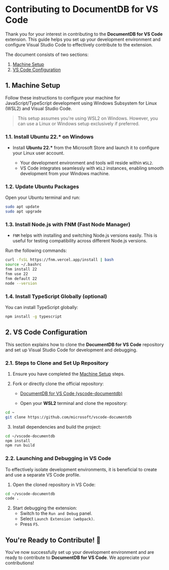 # Contributing to DocumentDB for VS Code

Thank you for your interest in contributing to the **DocumentDB for VS Code** extension. This guide helps you set up your development environment and configure Visual Studio Code to effectively contribute to the extension.

The document consists of two sections:

1. [Machine Setup](#1-machine-setup)
2. [VS Code Configuration](#2-vs-code-configuration)

## 1. Machine Setup

Follow these instructions to configure your machine for JavaScript/TypeScript development using Windows Subsystem for Linux (WSL2) and Visual Studio Code.

> This setup assumes you're using WSL2 on Windows. However, you can use a Linux or Windows setup exclusively if preferred.

### 1.1. Install Ubuntu 22.\* on Windows

- Install **Ubuntu 22.\*** from the Microsoft Store and launch it to configure your Linux user account.

  - Your development environment and tools will reside within `WSL2`.
  - VS Code integrates seamlessly with `WSL2` instances, enabling smooth development from your Windows machine.

### 1.2. Update Ubuntu Packages

Open your Ubuntu terminal and run:

```bash
sudo apt update
sudo apt upgrade
```

### 1.3. Install Node.js with FNM (Fast Node Manager)

- `FNM` helps with installing and switching Node.js versions easily. This is useful for testing compatibility across different Node.js versions.

Run the following commands:

```bash
curl -fsSL https://fnm.vercel.app/install | bash
source ~/.bashrc
fnm install 22
fnm use 22
fnm default 22
node --version
```

### 1.4. Install TypeScript Globally (optional)

You can install TypeScript globally:

```bash
npm install -g typescript
```

## 2. VS Code Configuration

This section explains how to clone the **DocumentDB for VS Code** repository and set up Visual Studio Code for development and debugging.

### 2.1. Steps to Clone and Set Up Repository

1. Ensure you have completed the [Machine Setup](#1-machine-setup) steps.

2. Fork or directly clone the official repository:

   - [DocumentDB for VS Code (vscode-documentdb)](https://github.com/microsoft/vscode-documentdb)

   - Open your **WSL2** terminal and clone the repository:

```bash
cd ~
git clone https://github.com/microsoft/vscode-documentdb
```

3. Install dependencies and build the project:

```bash
cd ~/vscode-documentdb
npm install
npm run build
```

### 2.2. Launching and Debugging in VS Code

To effectively isolate development environments, it is beneficial to create and use a separate VS Code profile.

1. Open the cloned repository in VS Code:

```bash
cd ~/vscode-documentdb
code .
```

2. Start debugging the extension:
   - Switch to the `Run and Debug` panel.
   - Select `Launch Extension (webpack)`.
   - Press `F5`.

## You're Ready to Contribute! 🎉

You've now successfully set up your development environment and are ready to contribute to **DocumentDB for VS Code**. We appreciate your contributions!
